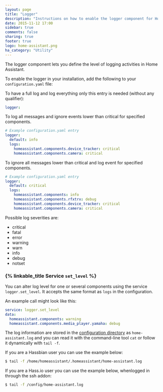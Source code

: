 ```yaml
---
layout: page
title: "Logger"
description: "Instructions on how to enable the logger component for Home Assistant."
date: 2015-11-12 17:00
sidebar: true
comments: false
sharing: true
footer: true
logo: home-assistant.png
ha_category: "Utility"
---
```


The logger component lets you define the level of logging activities in Home Assistant.

To enable the logger in your installation, add the following to your `configuration.yaml` file:

To have a full log and log everything only this entry is needed (without any qualifier):
```yaml
logger:
```
To log all messages and ignore events lower than critical for specified components.

```yaml
# Example configuration.yaml entry
logger:
  default: info
  logs:
    homeassistant.components.device_tracker: critical
    homeassistant.components.camera: critical
```

To ignore all messages lower than critical and log event for specified components.

```yaml
# Example configuration.yaml entry
logger:
  default: critical
  logs:
    homeassistant.components: info
    homeassistant.components.rfxtrx: debug
    homeassistant.components.device_tracker: critical
    homeassistant.components.camera: critical
```

Possible log severities are:

- critical
- fatal
- error
- warning
- warn
- info
- debug
- notset
 
### {% linkable_title Service `set_level` %}

You can alter log level for one or several components using the service
``logger.set_level``. It accepts the same format as ``logs`` in the configuration.

An example call might look like this:

```yaml
service: logger.set_level
data:
  homeassistant.components: warning
  homeassistant.components.media_player.yamaha: debug
```

The log information are stored in the [configuration directory](/docs/configuration/) as `home-assistant.log` and you can read it with the command-line tool `cat` or follow it dynamically with `tail -f`. 

If you are a Hassbian user you can use the example below:

```bash
$ tail -f /home/homeassistant/.homeassistant/home-assistant.log
```

If you are a Hass.io user you can use the example below, whenlogged in through the ssh addon:

```bash
$ tail -f /config/home-assistant.log
```
